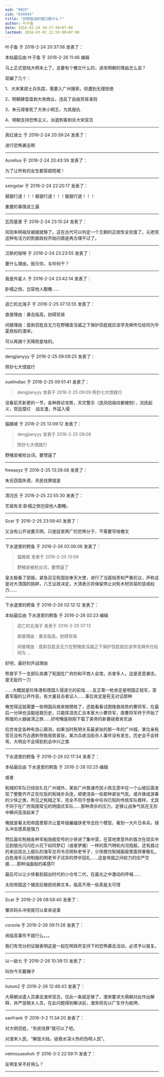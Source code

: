 ```yaml
---
aid: "9025"
zid: "634943"
title: "对明宣战的借口是什么？"
author: 叶子鱼
date: 2016-02-24 20:37:56+07:00
lastmod: 2016-03-02 22:59:00+07:00
---
```


叶子鱼 于 2016-2-24 20:37:56 发表了：

本帖最后由 叶子鱼 于 2016-2-26 11:46 编辑

马上正式登陆大明本土了，总要有个檄文什么的，进攻明朝的理由怎么说？

现编了几个：

1、大宋某部士兵失踪，需要入广州搜索，但遭到无理拒绝

2、明朝肆意盘剥大宋商业，违反了自由贸易准则

3、朱元璋害死了大宋小明王，为其报仇

4、明朝支持恐怖主义，派遣刺客刺杀大宋官员

---

真红骑士 于 2016-2-24 20:39:24 发表了：

进行恐怖袭击啊

---

Aurelius 于 2016-2-24 20:43:39 发表了：

为了让所有的女生都穿超短裙！

---

sxingstar 于 2016-2-24 22:20:17 发表了：

替甜行道！！！替甜行道！！！替甜行道！！！

重要的事情说三遍

---

瓦而基里 于 2016-2-24 23:15:24 发表了：

凤阳朱明祖坟被掘就够了。这在古代可以判定一个王朝的正统性全完蛋了。元老院这种有活力的割据政权开始问鼎是再合理不过了。

---

汉斯的咖啡 于 2016-2-24 23:23:55 发表了：

要什么理由，毁灭你，与你何干？

---

我是外星人 于 2016-2-24 23:42:14 发表了：

卧榻之侧，岂容他人酣睡……

---

逃亡的北海子 于 2016-2-25 07:13:55 发表了：

直接理由：袭击临高，妨碍贸易

间接理由：盘剥百姓且无力在野猪皮淫威之下保护百姓就应该学尧舜传位给同为华夏政权的澳宋。

可以再搞个天降陨星啥的。

---

dengjianyyy 于 2016-2-25 09:09:25 发表了：

照抄七大恨就行

---

xuelindiao 于 2016-2-25 09:51:41 发表了：

> dengjianyyy 发表于 2016-2-25 09:09 照抄七大恨就行

没看前天新更的一节，各种舆论攻势，天灾警示（连凤阳祖坟都被刨），流民起义，宫廷糜烂    战五渣，外寇入侵

---

猫踢坡 于 2016-2-25 13:09:12 发表了：

> dengjianyyy 发表于 2016-2-25 09:09
>
> 照抄七大恨就行

野猪皮被抢台词，要愣逼了

---

freeaxyz 于 2016-2-25 13:28:08 发表了：

朱氏窃国失德，吊民伐罪就是

---

清河氏 于 2016-2-25 22:55:30 发表了：

艺祖有言:卧榻之侧岂容他人酣睡。

---

Scat 于 2016-2-25 23:59:40 发表了：

又没有公开说要灭明，只是捉拿两广的恐怖分子，不需要写啥檄文

---

下水道里的鳄鱼 于 2016-2-26 02:06:06 发表了：

> 猫踢坡 发表于 2016-2-25 13:09
>
> 野猪皮被抢台词，要愣逼了

皇太极看了邸报，紧急召见髡国驻奉天大使，进行了当面指责和严重抗议，声称这是对大清国的挑衅，八王议政决定，大清表示将保留停止对髡木材贸易的惩戒权力……

---

下水道里的鳄鱼 于 2016-2-26 02:12:12 发表了：

本帖最后由 下水道里的鳄鱼 于 2016-2-26 02:23 编辑

> 逃亡的北海子 发表于 2016-2-25 07:13
>
> 直接理由：袭击临高，妨碍贸易
>
> 间接理由：盘剥百姓且无力在野猪皮淫威之下保护百姓就应该学尧舜传位给同为 ...

好吧，最好的开战理由

熊督手下一支部队突袭了髡国在广府的和平商人会馆，杀害多人，这是恶意袭击，是无耻的一刀

……大概就是珍珠港和德国入侵波兰的前戏……反正第一枪肯定是明国正规军，穿着军服的公开作恶，有大量目击者证人……事后肯定是死无对证那种

俺觉得这就需要一些明国兵痞来做牺牲了，还能看看试图挽救局势的曹将军，在最后一分钟也没能拯救历史，只能挥泪去汇合本家大小曹将军，南曹将军终于开始了辉煌的火器破清之旅……好吧俺是刚刚下载了美帝的新番拯救肯尼迪

后世肯定各种有良心猜测，如果当时髡明关系最紧张的那一年的广州城，某位亲髡官员没有巧合遇刺导致局势紧张，某次兵痞当街杀人事件没有发生，历史会不会转弯，大明会不会得到机会中兴之类

---

下水道里的鳄鱼 于 2016-2-26 02:17:34 发表了：

本帖最后由 下水道里的鳄鱼 于 2016-2-26 02:25 编辑

或者

髡贼的军队已经驻扎在广州城外，某些广州普通市民小孩无意中在一个山坡后面发现了整整齐齐正在吃饭的髡贼步兵连，顺便渲染一些那种紧张气氛，或许换成游春的少侠之类，所见之髡贼之军，完全不同于想象中任何已知的传统军队模样，尤其不同于在广府周围常见的明国式军队……那种肃杀的压力，足够让战争气氛在无形中瞬间高涨起来了

俺就是看太阳帝国里那次让童年版蝙蝠侠老爷去捡个模型，看到一大片日本兵，镜头冲击感真是强力

然后喜欢髡贼各种军船炮舰型号的少侠进了集中营，在营地里意外的首次在现实中见到银光闪闪在火花下如同梦幻（或者梦魇）一样的蒸汽明轮内河炮舰，还有路过的来巡视北上舰队的海军总司令员明秋老爷子，少侠模仿髡贼画报里面郑重敬礼，白色海军元帅制服的明老爷子诧异的停步回礼……这是帝国之间权力的庄严交接……那种油画般的美感吖

最后可以让少侠看到超出时代的小仓号二代，在晨光之中激动的呼喊……

太阳帝国这个殖民后殖民经典文本，临高不用一些真是太可惜

---

Scat 于 2016-2-26 08:58:40 发表了：

肇庆码头冲突就可以拿来说事

---

corsola 于 2016-2-26 09:11:26 发表了：

闹临高事件不就行么。。。

我们有充分的证据表明这是一起在明政府支持下的恐怖袭击活动，必须予以报复。

---

以一敌七 于 2016-2-26 10:39:13 发表了：

叫你今天戴帽子

---

liutom2 于 2016-2-26 12:48:43 发表了：

大萌朝派遣人员袭击澳宋官员，仅此一条就足够了，澳宋要求大萌朝对此作出解释，并严惩相关人员，在此问题得到解决前，澳宋将先以广东作为抵押。

---

sanfrank 于 2016-3-2 11:34:20 发表了：

对大明百姓，“吊民伐罪”就可以了吧。

对澳宋人民，“解放大陆，拯救水深火热的伪明人民”。

---

netmousexhxh 于 2016-3-2 22:59:11 发表了：

反明复宋不好用么？

---
